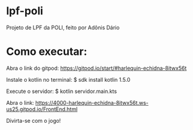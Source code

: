 # lpf-poli
Projeto de LPF da POLI, feito por Adônis Dário

# Como executar:
Abra o link do gitpod: 
https://gitpod.io/start/#harlequin-echidna-8itwx56t

Instale o kotlin no terminal:
$ sdk install kotlin 1.5.0

Execute o servidor:
$ kotlin servidor.main.kts

Abra o link:
https://4000-harlequin-echidna-8itwx56t.ws-us25.gitpod.io/FrontEnd.html

Divirta-se com o jogo!
